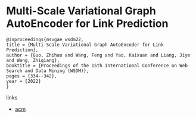 # Multi-Scale Variational Graph AutoEncoder for Link Prediction

```
@inproceedings{msvgae_wsdm22,
title = {Multi-Scale Variational Graph AutoEncoder for Link Prediction},
author = {Guo, Zhihao and Wang, Feng and Yao, Kaixuan and Liang, Jiye and Wang, Zhiqiang},
booktitle = {Proceedings of the 15th International Conference on Web Search and Data Mining (WSDM)},
pages = {334--342},
year = {2022}
}
```

links
- [acm](https://dl.acm.org/doi/10.1145/3488560.3498531)
